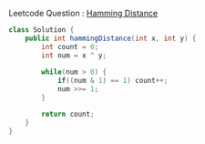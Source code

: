 Leetcode Question : [Hamming Distance](https://leetcode.com/problems/hamming-distance/)

```java
class Solution {
    public int hammingDistance(int x, int y) {
        int count = 0;
        int num = x ^ y;
        
        while(num > 0) {
            if((num & 1) == 1) count++;
            num >>= 1;
        }

        return count;
    }
}
```
